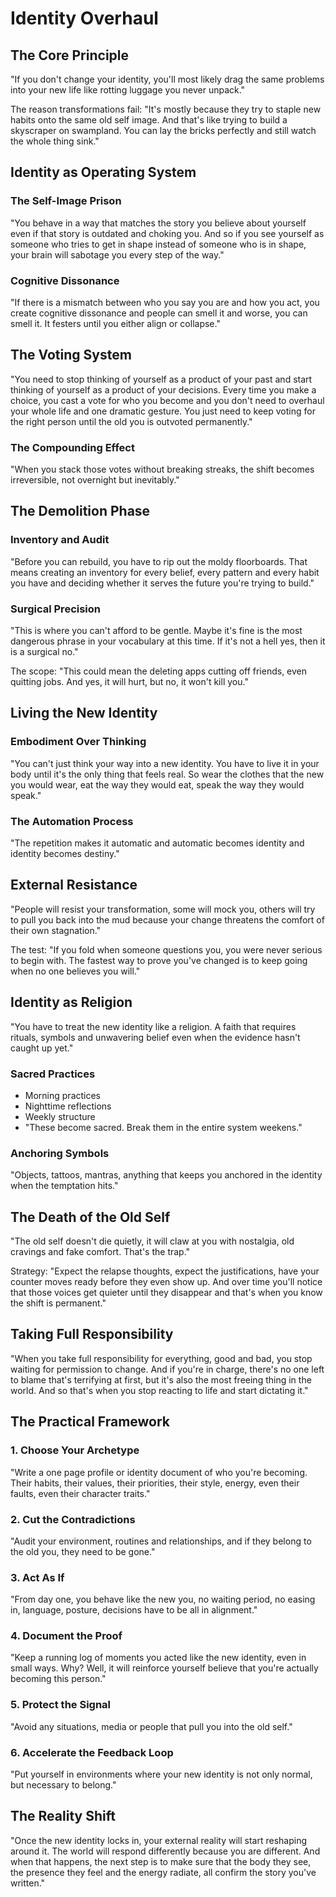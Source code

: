 # Identity Overhaul

## The Core Principle

"If you don't change your identity, you'll most likely drag the same problems into your new life like rotting luggage you never unpack."

The reason transformations fail: "It's mostly because they try to staple new habits onto the same old self image. And that's like trying to build a skyscraper on swampland. You can lay the bricks perfectly and still watch the whole thing sink."

## Identity as Operating System

### The Self-Image Prison
"You behave in a way that matches the story you believe about yourself even if that story is outdated and choking you. And so if you see yourself as someone who tries to get in shape instead of someone who is in shape, your brain will sabotage you every step of the way."

### Cognitive Dissonance
"If there is a mismatch between who you say you are and how you act, you create cognitive dissonance and people can smell it and worse, you can smell it. It festers until you either align or collapse."

## The Voting System

"You need to stop thinking of yourself as a product of your past and start thinking of yourself as a product of your decisions. Every time you make a choice, you cast a vote for who you become and you don't need to overhaul your whole life and one dramatic gesture. You just need to keep voting for the right person until the old you is outvoted permanently."

### The Compounding Effect
"When you stack those votes without breaking streaks, the shift becomes irreversible, not overnight but inevitably."

## The Demolition Phase

### Inventory and Audit
"Before you can rebuild, you have to rip out the moldy floorboards. That means creating an inventory for every belief, every pattern and every habit you have and deciding whether it serves the future you're trying to build."

### Surgical Precision
"This is where you can't afford to be gentle. Maybe it's fine is the most dangerous phrase in your vocabulary at this time. If it's not a hell yes, then it is a surgical no."

The scope: "This could mean the deleting apps cutting off friends, even quitting jobs. And yes, it will hurt, but no, it won't kill you."

## Living the New Identity

### Embodiment Over Thinking
"You can't just think your way into a new identity. You have to live it in your body until it's the only thing that feels real. So wear the clothes that the new you would wear, eat the way they would eat, speak the way they would speak."

### The Automation Process
"The repetition makes it automatic and automatic becomes identity and identity becomes destiny."

## External Resistance

"People will resist your transformation, some will mock you, others will try to pull you back into the mud because your change threatens the comfort of their own stagnation."

The test: "If you fold when someone questions you, you were never serious to begin with. The fastest way to prove you've changed is to keep going when no one believes you will."

## Identity as Religion

"You have to treat the new identity like a religion. A faith that requires rituals, symbols and unwavering belief even when the evidence hasn't caught up yet."

### Sacred Practices
- Morning practices
- Nighttime reflections
- Weekly structure
- "These become sacred. Break them in the entire system weekens."

### Anchoring Symbols
"Objects, tattoos, mantras, anything that keeps you anchored in the identity when the temptation hits."

## The Death of the Old Self

"The old self doesn't die quietly, it will claw at you with nostalgia, old cravings and fake comfort. That's the trap."

Strategy: "Expect the relapse thoughts, expect the justifications, have your counter moves ready before they even show up. And over time you'll notice that those voices get quieter until they disappear and that's when you know the shift is permanent."

## Taking Full Responsibility

"When you take full responsibility for everything, good and bad, you stop waiting for permission to change. And if you're in charge, there's no one left to blame that's terrifying at first, but it's also the most freeing thing in the world. And so that's when you stop reacting to life and start dictating it."

## The Practical Framework

### 1. Choose Your Archetype
"Write a one page profile or identity document of who you're becoming. Their habits, their values, their priorities, their style, energy, even their faults, even their character traits."

### 2. Cut the Contradictions
"Audit your environment, routines and relationships, and if they belong to the old you, they need to be gone."

### 3. Act As If
"From day one, you behave like the new you, no waiting period, no easing in, language, posture, decisions have to be all in alignment."

### 4. Document the Proof
"Keep a running log of moments you acted like the new identity, even in small ways. Why? Well, it will reinforce yourself believe that you're actually becoming this person."

### 5. Protect the Signal
"Avoid any situations, media or people that pull you into the old self."

### 6. Accelerate the Feedback Loop
"Put yourself in environments where your new identity is not only normal, but necessary to belong."

## The Reality Shift

"Once the new identity locks in, your external reality will start reshaping around it. The world will respond differently because you are different. And when that happens, the next step is to make sure that the body they see, the presence they feel and the energy radiate, all confirm the story you've written."